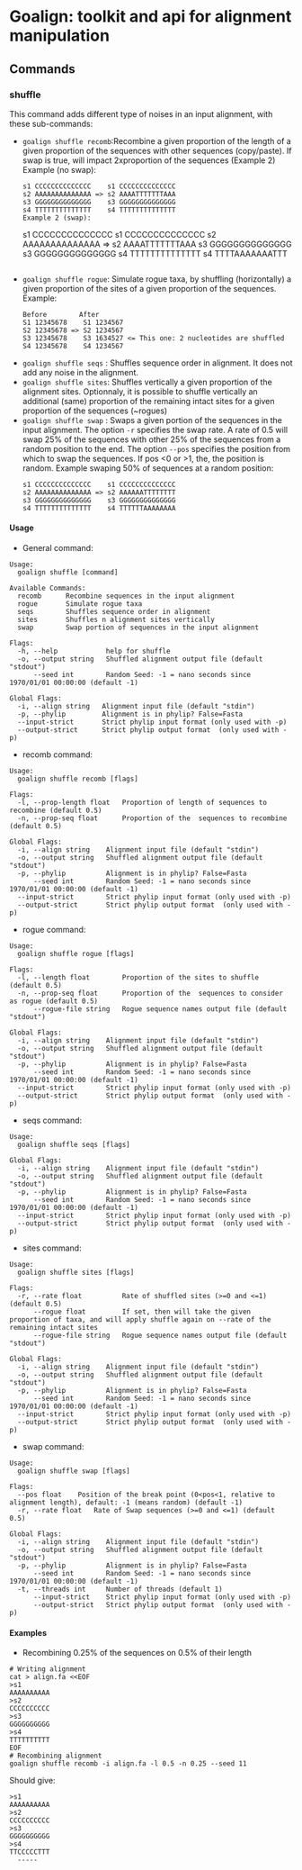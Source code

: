 # Goalign: toolkit and api for alignment manipulation

## Commands

### shuffle
This command adds different type of noises in an input alignment, with these sub-commands:
* `goalign shuffle recomb`:Recombine a given proportion of the length of a given proportion of the sequences with other sequences (copy/paste). If swap is true, will impact 2xproportion of the sequences (Example 2)
    Example (no swap):
	```
	s1 CCCCCCCCCCCCCC    s1 CCCCCCCCCCCCCC
	s2 AAAAAAAAAAAAAA => s2 AAAATTTTTTTAAA
	s3 GGGGGGGGGGGGGG    s3 GGGGGGGGGGGGGG
	s4 TTTTTTTTTTTTTT    s4 TTTTTTTTTTTTTT
    Example 2 (swap):
	```
	s1 CCCCCCCCCCCCCC    s1 CCCCCCCCCCCCCC
	s2 AAAAAAAAAAAAAA => s2 AAAATTTTTTTAAA
	s3 GGGGGGGGGGGGGG    s3 GGGGGGGGGGGGGG
	s4 TTTTTTTTTTTTTT    s4 TTTTAAAAAAATTT
	```
* `goalign shuffle rogue`: Simulate rogue taxa, by shuffling (horizontally) a given proportion of the sites of a given proportion of the sequences. 
	Example:
	```
	Before        After
	S1 12345678    S1 1234567
	S2 12345678 => S2 1234567
	S3 12345678    S3 1634527 <= This one: 2 nucleotides are shuffled
	S4 12345678    S4 1234567
	```
* `goalign shuffle seqs` : Shuffles sequence order in alignment. It does not add any noise in the alignment.
* `goalign shuffle sites`: Shuffles vertically a given proportion of the alignment sites. Optionnaly, it is possible to shuffle vertically an additional (same) proportion of the remaining intact sites for a given proportion of the sequences (~rogues)
* `goalign shuffle swap` : Swaps a given portion of the sequences in the input alignment. The option `-r` specifies the swap rate. A rate of 0.5 will swap 25% of the sequences with other 25% of the sequences from a random position to the end. The option `--pos` specifies the position from which to swap the sequences. If pos <0 or >1, the, the position is random. Example swaping 50% of sequences at a random position:
  ```
  s1 CCCCCCCCCCCCCC    s1 CCCCCCCCCCCCCC
  s2 AAAAAAAAAAAAAA => s2 AAAAAATTTTTTTT
  s3 GGGGGGGGGGGGGG    s3 GGGGGGGGGGGGGG
  s4 TTTTTTTTTTTTTT    s4 TTTTTTAAAAAAAA
  ```


#### Usage
* General command:
```
Usage:
  goalign shuffle [command]

Available Commands:
  recomb      Recombine sequences in the input alignment
  rogue       Simulate rogue taxa
  seqs        Shuffles sequence order in alignment
  sites       Shuffles n alignment sites vertically
  swap        Swap portion of sequences in the input alignment

Flags:
  -h, --help            help for shuffle
  -o, --output string   Shuffled alignment output file (default "stdout")
      --seed int        Random Seed: -1 = nano seconds since 1970/01/01 00:00:00 (default -1)

Global Flags:
  -i, --align string   Alignment input file (default "stdin")
  -p, --phylip         Alignment is in phylip? False=Fasta
  --input-strict       Strict phylip input format (only used with -p)
  --output-strict      Strict phylip output format  (only used with -p)
```

* recomb command:
```
Usage:
  goalign shuffle recomb [flags]

Flags:
  -l, --prop-length float   Proportion of length of sequences to recombine (default 0.5)
  -n, --prop-seq float      Proportion of the  sequences to recombine (default 0.5)

Global Flags:
  -i, --align string    Alignment input file (default "stdin")
  -o, --output string   Shuffled alignment output file (default "stdout")
  -p, --phylip          Alignment is in phylip? False=Fasta
      --seed int        Random Seed: -1 = nano seconds since 1970/01/01 00:00:00 (default -1)
  --input-strict        Strict phylip input format (only used with -p)
  --output-strict       Strict phylip output format  (only used with -p)

```

* rogue command:
```
Usage:
  goalign shuffle rogue [flags]

Flags:
  -l, --length float        Proportion of the sites to shuffle (default 0.5)
  -n, --prop-seq float      Proportion of the  sequences to consider as rogue (default 0.5)
      --rogue-file string   Rogue sequence names output file (default "stdout")

Global Flags:
  -i, --align string    Alignment input file (default "stdin")
  -o, --output string   Shuffled alignment output file (default "stdout")
  -p, --phylip          Alignment is in phylip? False=Fasta
      --seed int        Random Seed: -1 = nano seconds since 1970/01/01 00:00:00 (default -1)
  --input-strict        Strict phylip input format (only used with -p)
  --output-strict       Strict phylip output format  (only used with -p)

```

* seqs command:
```
Usage:
  goalign shuffle seqs [flags]

Global Flags:
  -i, --align string    Alignment input file (default "stdin")
  -o, --output string   Shuffled alignment output file (default "stdout")
  -p, --phylip          Alignment is in phylip? False=Fasta
      --seed int        Random Seed: -1 = nano seconds since 1970/01/01 00:00:00 (default -1)
  --input-strict        Strict phylip input format (only used with -p)
  --output-strict       Strict phylip output format  (only used with -p)

```

* sites command:
```
Usage:
  goalign shuffle sites [flags]

Flags:
  -r, --rate float          Rate of shuffled sites (>=0 and <=1) (default 0.5)
      --rogue float         If set, then will take the given proportion of taxa, and will apply shuffle again on --rate of the remaining intact sites
      --rogue-file string   Rogue sequence names output file (default "stdout")

Global Flags:
  -i, --align string    Alignment input file (default "stdin")
  -o, --output string   Shuffled alignment output file (default "stdout")
  -p, --phylip          Alignment is in phylip? False=Fasta
      --seed int        Random Seed: -1 = nano seconds since 1970/01/01 00:00:00 (default -1)
  --input-strict        Strict phylip input format (only used with -p)
  --output-strict       Strict phylip output format  (only used with -p)

```

* swap command:
```
Usage:
  goalign shuffle swap [flags]

Flags:
  --pos float    Position of the break point (0<pos<1, relative to alignment length), default: -1 (means random) (default -1)
  -r, --rate float   Rate of Swap sequences (>=0 and <=1) (default 0.5)

Global Flags:
  -i, --align string    Alignment input file (default "stdin")
  -o, --output string   Shuffled alignment output file (default "stdout")
  -p, --phylip          Alignment is in phylip? False=Fasta
      --seed int        Random Seed: -1 = nano seconds since 1970/01/01 00:00:00 (default -1)
  -t, --threads int     Number of threads (default 1)
      --input-strict    Strict phylip input format (only used with -p)
      --output-strict   Strict phylip output format  (only used with -p)
```

#### Examples
* Recombining 0.25% of the sequences on 0.5% of their length
```
# Writing alignment
cat > align.fa <<EOF
>s1
AAAAAAAAAA
>s2
CCCCCCCCCC
>s3
GGGGGGGGGG
>s4
TTTTTTTTTT
EOF
# Recombining alignment
goalign shuffle recomb -i align.fa -l 0.5 -n 0.25 --seed 11
```

Should give:
```
>s1
AAAAAAAAAA
>s2
CCCCCCCCCC
>s3
GGGGGGGGGG
>s4
TTCCCCCTTT
  -----
```
